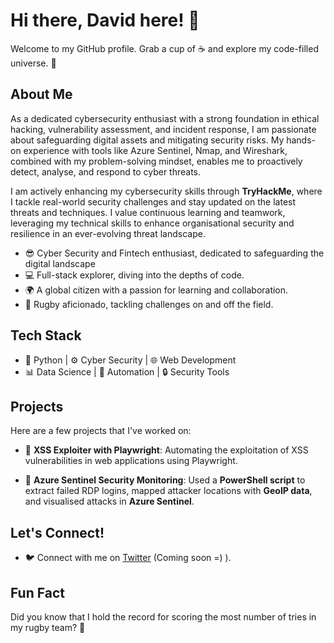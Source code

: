 # Hi there, David here! 👋

Welcome to my GitHub profile. Grab a cup of ☕ and explore my code-filled universe. 🚀

## About Me

As a dedicated cybersecurity enthusiast with a strong foundation in ethical hacking, vulnerability assessment, and incident response, I am passionate about safeguarding digital assets and mitigating security risks. My hands-on experience with tools like Azure Sentinel, Nmap, and Wireshark, combined with my problem-solving mindset, enables me to proactively detect, analyse, and respond to cyber threats.

I am actively enhancing my cybersecurity skills through **TryHackMe**, where I tackle real-world security challenges and stay updated on the latest threats and techniques. I value continuous learning and teamwork, leveraging my technical skills to enhance organisational security and resilience in an ever-evolving threat landscape.  


- 😎 Cyber Security and Fintech enthusiast, dedicated to safeguarding the digital landscape
- 💻 Full-stack explorer, diving into the depths of code.
- 🌍 A global citizen with a passion for learning and collaboration.
- 🏉 Rugby aficionado, tackling challenges on and off the field.


## Tech Stack

- 🐍 Python | ⚙️ Cyber Security | 🌐 Web Development
- 📊 Data Science | 🎯 Automation | 🔒 Security Tools

## Projects

Here are a few projects that I've worked on:

- 🌟 **XSS Exploiter with Playwright**: Automating the exploitation of XSS vulnerabilities in web applications using Playwright.

- 🔐 **Azure Sentinel Security Monitoring**: Used a **PowerShell script** to extract failed RDP logins, mapped attacker locations with **GeoIP data**, and visualised attacks in **Azure Sentinel**.  

## Let's Connect!

- 🐦 Connect with me on [Twitter](Twitter_Profile_Link) (Coming soon =) ).

## Fun Fact

Did you know that I hold the record for scoring the most number of tries in my rugby team? 🏉

